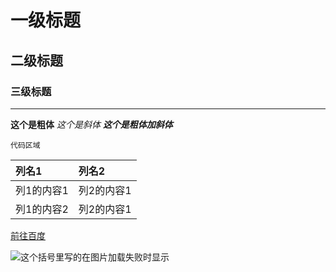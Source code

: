 

# 一级标题
## 二级标题
### 三级标题

---


**这个是粗体**
*这个是斜体*
***这个是粗体加斜体***



```
代码区域
```

|列名1|列名2|
|:---|:---|
|列1的内容1|列2的内容1|
|列1的内容2|列2的内容1|


[前往百度](www.baidu.com)

![这个括号里写的在图片加载失败时显示](https://image.baidu.com/search/detail?ct=503316480&z=0&ipn=d&word=大镖客2&step_word=&hs=0&pn=3&spn=0&di=51639650840&pi=0&rn=1&tn=baiduimagedetail&is=0%2C0&istype=0&ie=utf-8&oe=utf-8&in=&cl=2&lm=-1&st=undefined&cs=3495573881%2C96646007&os=2454911358%2C430869522&simid=0%2C0&adpicid=0&lpn=0&ln=1411&fr=&fmq=1544583418931_R&fm=&ic=undefined&s=undefined&hd=undefined&latest=undefined&copyright=undefined&se=&sme=&tab=0&width=undefined&height=undefined&face=undefined&ist=&jit=&cg=&bdtype=11&oriquery=&objurl=http%3A%2F%2Fn.sinaimg.cn%2Ffront%2F600%2Fw1920h1080%2F20181023%2FllcW-hmuuiyw4194202.jpg&fromurl=ippr_z2C%24qAzdH3FAzdH3Fh_z%26e3Bftgw_z%26e3Bv54_z%26e3BvgAzdH3Fw6ptvsj_m9nbn0b8dn_80uv81wbkaa8aaiuva_z%26e3Bip4s&gsm=0&rpstart=0&rpnum=0&islist=&querylist=&selected_tags=0)
